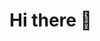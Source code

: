 # Hi there 👋

<!--
This is a repo dedicated to documenting my cloud engineering/devops engineering jouney.

Here are some ideas to get you started:

- 🔭 I’m currently working on setting up a WSL environment 
- 🌱 I’m currently learning about version control software like Git and how it applies to DevOps methodlogy. 
- 👯 I’m looking to collaborate on ...
- 🤔 I’m looking for help with ...
- 💬 Ask me about ...
- 📫 How to reach me: ...
- 😄 Pronouns: ...
- ⚡ Fun fact: ...
-->
